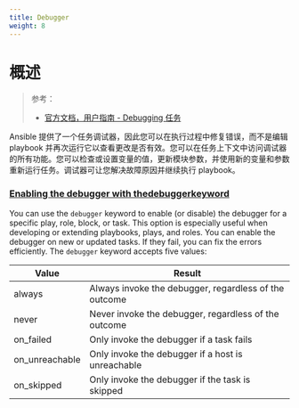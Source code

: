```yaml
---
title: Debugger
weight: 8
---
```


# 概述

> 参考：
> 
> - [官方文档，用户指南 - Debugging 任务](https://docs.ansible.com/ansible/latest/user_guide/playbooks_debugger.html)

Ansible 提供了一个任务调试器，因此您可以在执行过程中修复错误，而不是编辑 playbook 并再次运行它以查看更改是否有效。您可以在任务上下文中访问调试器的所有功能。您可以检查或设置变量的值，更新模块参数，并使用新的变量和参数重新运行任务。调试器可让您解决故障原因并继续执行 playbook。

### [Enabling the debugger with thedebuggerkeyword](https://docs.ansible.com/ansible/latest/user_guide/playbooks_debugger.html#id8)

You can use the `debugger` keyword to enable (or disable) the debugger for a specific play, role, block, or task. This option is especially useful when developing or extending playbooks, plays, and roles. You can enable the debugger on new or updated tasks. If they fail, you can fix the errors efficiently. The `debugger` keyword accepts five values:

| Value          | Result                                                |
| -------------- | ----------------------------------------------------- |
| always         | Always invoke the debugger, regardless of the outcome |
| never          | Never invoke the debugger, regardless of the outcome  |
| on_failed      | Only invoke the debugger if a task fails              |
| on_unreachable | Only invoke the debugger if a host is unreachable     |
| on_skipped     | Only invoke the debugger if the task is skipped       |
